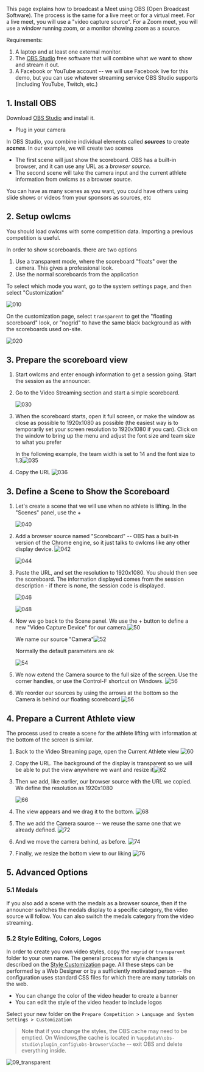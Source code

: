 This page explains how to broadcast a Meet using OBS (Open Broadcast Software).  The process is the same for a live meet or for a virtual meet.  For a live meet, you will use a "video capture source".  For a Zoom meet, you will use a window running zoom, or a monitor showing zoom as a source.

Requirements:

1. A laptop and at least one external monitor.
3. The [OBS Studio](https://obsproject.com/) free software that will combine what we want to show and stream it out.
4. A Facebook or YouTube account -- we will use Facebook live for this demo, but you can use whatever streaming service OBS Studio supports (including YouTube, Twitch, etc.)

## 1. Install OBS

Download [OBS Studio](https://obsproject.com/) and install it.   

- Plug in your camera

In OBS Studio, you combine individual elements called ***sources*** to create ***scenes***.  In our example, we will create two scenes

- The first scene will just show the scoreboard.  OBS has a built-in browser, and it can use any URL as a *browser source*.
- The second scene will take the camera input and the current athlete information from owlcms as a browser source. 

You can have as many scenes as you want, you could have others using slide shows or videos from your sponsors as sources, etc

## 2. Setup owlcms

You should load owlcms with some competition data.  Importing a previous competition is useful. 

In order to show scoreboards. there are two options

1. Use a transparent mode, where the scoreboard "floats" over the camera.  This gives a professional look.
2. Use the normal scoreboards from the application

To select which mode you want, go to the system settings page, and then select "Customization"

![010](nimg/4000OBS/010.png)

On the customization page, select `transparent` to get the "floating scoreboard" look, or "nogrid" to have the same black background as with the scoreboards used on-site.

![020](nimg/4000OBS/020.png)

## 3. Prepare the scoreboard view

1. Start owlcms and enter enough information to get a session going.  Start the session as the announcer.

2. Go to the Video Streaming section and start a simple scoreboard.

   ![030](nimg/4000OBS/030.png)

3. When the scoreboard starts, open it full screen, or make the window as close as possible to 1920x1080 as possible (the easiest way is to temporarily set your screen resolution to 1920x1080 if you can).  Click on the window to bring up the menu and adjust the font size and team size to what you prefer

   In the following example, the team width is set to 14 and the font size to 1.3![035](nimg/4000OBS/035a.png)

4. Copy the URL
   ![036](nimg/4000OBS/036.png)

## 3. Define a Scene to Show the Scoreboard

1. Let's create a scene that we will use when no athlete is lifting.  In the "Scenes" panel, use the +

   ![040](nimg/4000OBS/040.png)

2. Add a browser source named "Scoreboard" -- OBS has a built-in version of the Chrome engine, so it just talks to owlcms like any other display device.
   ![042](nimg/4000OBS/042.png)

   ![044](nimg/4000OBS/044.png)

3. Paste the URL, and set the resolution to 1920x1080.  You should then see the scoreboard.  The information displayed comes from the session description - if there is none, the session code is displayed.

   ![046](nimg/4000OBS/046.png)

   ![048](nimg/4000OBS/048.png)

4. Now we go back to the Scene panel. We use the + button to define a new "Video Capture Device" for our camera.![50](nimg/4000OBS/50.png)

   We name our source "Camera"![52](nimg/4000OBS/52.png)

   Normally the default parameters are ok

   ![54](nimg/4000OBS/54.png)

5. We now extend the Camera source to the full size of the screen.  Use the corner handles, or use the Control-F shortcut on Windows.
   ![56](nimg/4000OBS/56.png)

6. We reorder our sources by using the arrows at the bottom so the Camera is behind our floating scoreboard
   ![56](nimg/4000OBS/58.png)

## 4. Prepare a Current Athlete view

The process used to create a scene for the athlete lifting with information at the bottom of the screen is similar.

1. Back to the Video Streaming page, open the Current Athlete view
   ![60](nimg/4000OBS/60.png)

2. Copy the URL.  The background of the display is transparent so we will be able to put the view anywhere we want and resize it![62](nimg/4000OBS/62.png)

3. Then we add, like earlier, our browser source with the URL we copied.  We define the resolution as 1920x1080

   ![66](../../../OneDrive/Documents/ShareX/Screenshots/2024-12/66.png)

4. The view appears and we drag it to the bottom.
   ![68](nimg/4000OBS/68.png)

5. The we add the Camera source -- we reuse the same one that we already defined.
   ![72](nimg/4000OBS/72.png)

6. And we move the camera behind, as before.
   ![74](nimg/4000OBS/74.png)

7. Finally, we resize the bottom view to our liking
   ![76](nimg/4000OBS/76.png)

   

## 5. Advanced Options

### 5.1 Medals

If you also add a scene with the medals as a browser source, then if the announcer switches the medals display to a specific category, the video source will follow.  You can also switch the medals category from the video streaming.

### 5.2 Style Editing, Colors, Logos

In order to create you own video styles, copy the `nogrid` or `transparent` folder to your own name. 
The general process for style changes is described on the [Style Customization](Styles) page.  All these steps can be performed by a Web Designer or by a sufficiently motivated person -- the configuration uses standard CSS files for which there are many tutorials on the web.

- You can change the color of the video header to create a banner
- You can edit the style of the video header to include logos

Select your new folder on the `Prepare Competition > Language and System Settings > Customization`

> Note that if you change the styles, the OBS cache may need to be emptied.  On Windows,the cache is located in `%appdata%\obs-studio\plugin_config\obs-browser\Cache` -- exit OBS and delete everything inside.
>

![09_transparent](img/OBSVideo/09_transparent.jpg)



